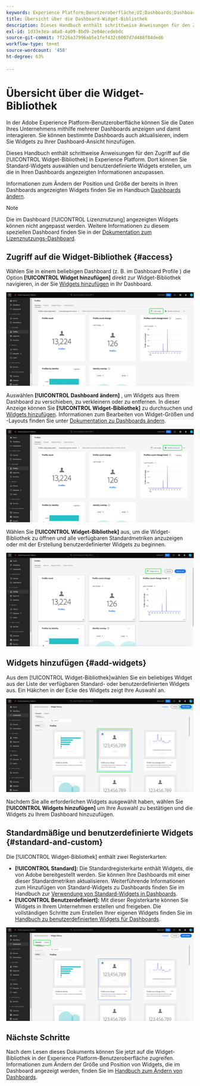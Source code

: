 ```yaml
---
keywords: Experience Platform;Benutzeroberfläche;UI;Dashboards;Dashboard;Profile;Segmente;Ziele;Lizenzverwendung
title: Übersicht über die Dashboard-Widget-Bibliothek
description: Dieses Handbuch enthält schrittweise Anweisungen für den Zugriff auf die Widget-Bibliothek in Adobe Experience Platform.
exl-id: 1d33e3ea-a8a8-4a09-8bd9-2e04ecedebdc
source-git-commit: 7f226a37996ab5e1fef432c6007d7d488f84ded6
workflow-type: tm+mt
source-wordcount: '458'
ht-degree: 63%

---
```


# Übersicht über die Widget-Bibliothek

In der Adobe Experience Platform-Benutzeroberfläche können Sie die Daten Ihres Unternehmens mithilfe mehrerer Dashboards anzeigen und damit interagieren. Sie können bestimmte Dashboards auch aktualisieren, indem Sie Widgets zu Ihrer Dashboard-Ansicht hinzufügen.

Dieses Handbuch enthält schrittweise Anweisungen für den Zugriff auf die [!UICONTROL Widget-Bibliothek] in Experience Platform. Dort können Sie Standard-Widgets auswählen und benutzerdefinierte Widgets erstellen, um die in Ihren Dashboards angezeigten Informationen anzupassen.

Informationen zum Ändern der Position und Größe der bereits in Ihren Dashboards angezeigten Widgets finden Sie im Handbuch [Dashboards ändern](modify.md).

>[!NOTE]
>
>Die im Dashboard [!UICONTROL Lizenznutzung] angezeigten Widgets können nicht angepasst werden. Weitere Informationen zu diesem speziellen Dashboard finden Sie in der [Dokumentation zum Lizenznutzungs-Dashboard](../guides/license-usage.md).

## Zugriff auf die Widget-Bibliothek {#access}

Wählen Sie in einem beliebigen Dashboard (z. B. im Dashboard Profile ) die Option **[!UICONTROL Widget hinzufügen]** direkt zur Widget-Bibliothek navigieren, in der Sie [Widgets hinzufügen](#add-widgets) in Ihr Dashboard.

![Die Registerkarte Übersicht des Profil-Dashboards mit der Schaltfläche Widget hinzufügen wurde hervorgehoben.](../images/customization/profiles-overview-add-widget.png)

Auswählen **[!UICONTROL Dashboard ändern]** , um Widgets aus Ihrem Dashboard zu verschieben, zu verkleinern oder zu entfernen. In dieser Anzeige können Sie **[!UICONTROL Widget-Bibliothek]** zu durchsuchen und [Widgets hinzufügen](#add-widgets). Informationen zum Bearbeiten von Widget-Größen und -Layouts finden Sie unter [Dokumentation zu Dashboards ändern](./modify.md).

![Die Übersicht über das Profil-Dashboard mit Dashboard &quot;Ändern&quot;wurde hervorgehoben.](../images/customization/modify-dashboard.png)

Wählen Sie **[!UICONTROL Widget-Bibliothek]** aus, um die Widget-Bibliothek zu öffnen und alle verfügbaren Standardmetriken anzuzeigen oder mit der Erstellung benutzerdefinierter Widgets zu beginnen.

![Die Dashboard-Ansicht ändern mit hervorgehobener Widget-Bibliothek.](../images/customization/widget-library-button.png)

## Widgets hinzufügen {#add-widgets}

Aus dem [!UICONTROL Widget-Bibliothek]wählen Sie ein beliebiges Widget aus der Liste der verfügbaren Standard- oder benutzerdefinierten Widgets aus. Ein Häkchen in der Ecke des Widgets zeigt Ihre Auswahl an.

![Die Widget-Bibliothek mit einem ausgewählten Widget und hervorgehobenem Häkchen.](../images/customization/confirm-selected-widget-to-add.png)

Nachdem Sie alle erforderlichen Widgets ausgewählt haben, wählen Sie **[!UICONTROL Widgets hinzufügen]** um Ihre Auswahl zu bestätigen und die Widgets zu Ihrem Dashboard hinzuzufügen.

## Standardmäßige und benutzerdefinierte Widgets {#standard-and-custom}

Die [!UICONTROL Widget-Bibliothek] enthält zwei Registerkarten:

* **[!UICONTROL Standard]:** Die Standardregisterkarte enthält Widgets, die von Adobe bereitgestellt werden. Sie können Ihre Dashboards mit einer dieser Standardmetriken aktualisieren. Weiterführende Informationen zum Hinzufügen von Standard-Widgets zu Dashboards finden Sie im Handbuch zur [Verwendung von Standard-Widgets in Dashboards](standard-widgets.md).
* **[!UICONTROL Benutzerdefiniert]:** Mit dieser Registerkarte können Sie Widgets in Ihrem Unternehmen erstellen und freigeben. Die vollständigen Schritte zum Erstellen Ihrer eigenen Widgets finden Sie im [Handbuch zu benutzerdefinierten Widgets für Dashboards](custom-widgets.md).

![Die Widget-Bibliothek mit den standardmäßigen und benutzerdefinierten Registerkarten wird hervorgehoben.](../images/customization/widget-library.png)

## Nächste Schritte

Nach dem Lesen dieses Dokuments können Sie jetzt auf die Widget-Bibliothek in der Experience Platform-Benutzeroberfläche zugreifen. Informationen zum Ändern der Größe und Position von Widgets, die im Dashboard angezeigt werden, finden Sie im [Handbuch zum Ändern von Dashboards](modify.md).
